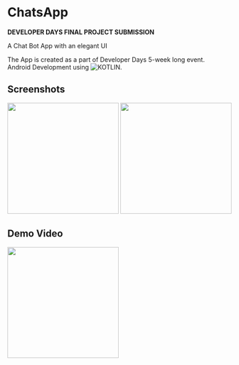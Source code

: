 # ChatsApp

**DEVELOPER DAYS FINAL PROJECT SUBMISSION**<br/>

A Chat Bot App with an elegant UI</br>

The App is created as a part of Developer Days 5-week long event.<br/>
Android Development using ![KOTLIN](https://img.shields.io/badge/Kotlin-0095D5?&style=flat-square&logo=kotlin&logoColor=white).<br/>


## Screenshots
<p float="left">
  <img src="sshotandvid/ss1.jpg" width="250">
  <img src = "sshotandvid/ss2.jpg"  width = "250" >
 
</p>

## Demo Video
<img src="sshotandvid/recnewsapp.gif" width="250">
